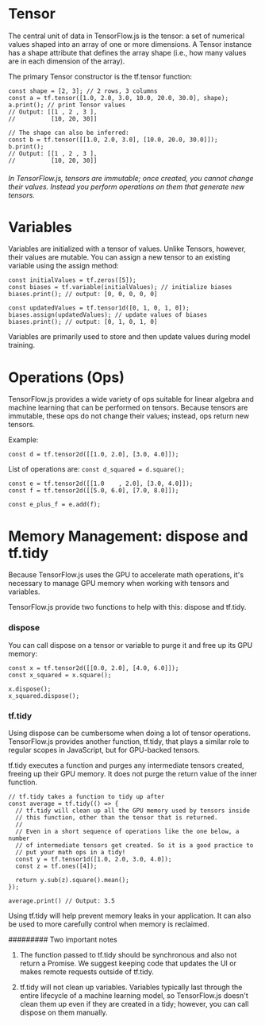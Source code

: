 # Tensor
The central unit of data in TensorFlow.js is the tensor: a set of numerical values shaped into an array of one or more dimensions. A Tensor instance has a shape attribute that defines the array shape (i.e., how many values are in each dimension of the array).

The primary Tensor constructor is the tf.tensor function:

~~~~// 2x3 Tensor
const shape = [2, 3]; // 2 rows, 3 columns
const a = tf.tensor([1.0, 2.0, 3.0, 10.0, 20.0, 30.0], shape);
a.print(); // print Tensor values
// Output: [[1 , 2 , 3 ],
//          [10, 20, 30]]

// The shape can also be inferred:
const b = tf.tensor([[1.0, 2.0, 3.0], [10.0, 20.0, 30.0]]);
b.print();
// Output: [[1 , 2 , 3 ],
//          [10, 20, 30]]
~~~~
###### In TensorFlow.js, tensors are immutable; once created, you cannot change their values. Instead you perform operations on them that generate new tensors.

# Variables
Variables are initialized with a tensor of values. Unlike Tensors, however, their values are mutable. You can assign a new tensor to an existing variable using the assign method:

~~~~
const initialValues = tf.zeros([5]);
const biases = tf.variable(initialValues); // initialize biases
biases.print(); // output: [0, 0, 0, 0, 0]

const updatedValues = tf.tensor1d([0, 1, 0, 1, 0]);
biases.assign(updatedValues); // update values of biases
biases.print(); // output: [0, 1, 0, 1, 0]
~~~~
Variables are primarily used to store and then update values during model training.

# Operations (Ops)
TensorFlow.js provides a wide variety of ops suitable for linear algebra and machine learning that can be performed on tensors. Because tensors are immutable, these ops do not change their values; instead, ops return new tensors.

Example:
~~~~
const d = tf.tensor2d([[1.0, 2.0], [3.0, 4.0]]);
~~~~
List of operations are:
`const d_squared = d.square();`

~~~~
const e = tf.tensor2d([[1.0    , 2.0], [3.0, 4.0]]);
const f = tf.tensor2d([[5.0, 6.0], [7.0, 8.0]]);

const e_plus_f = e.add(f);
~~~~

# Memory Management: dispose and tf.tidy
Because TensorFlow.js uses the GPU to accelerate math operations, it's necessary to manage GPU memory when working with tensors and variables.

TensorFlow.js provide two functions to help with this: dispose and tf.tidy.

### dispose
You can call dispose on a tensor or variable to purge it and free up its GPU memory:

~~~~
const x = tf.tensor2d([[0.0, 2.0], [4.0, 6.0]]);
const x_squared = x.square();

x.dispose();
x_squared.dispose();
~~~~
### tf.tidy
Using dispose can be cumbersome when doing a lot of tensor operations. TensorFlow.js provides another function, tf.tidy, that plays a similar role to regular scopes in JavaScript, but for GPU-backed tensors.

tf.tidy executes a function and purges any intermediate tensors created, freeing up their GPU memory. It does not purge the return value of the inner function.

~~~~
// tf.tidy takes a function to tidy up after
const average = tf.tidy(() => {
  // tf.tidy will clean up all the GPU memory used by tensors inside
  // this function, other than the tensor that is returned.
  //
  // Even in a short sequence of operations like the one below, a number
  // of intermediate tensors get created. So it is a good practice to
  // put your math ops in a tidy!
  const y = tf.tensor1d([1.0, 2.0, 3.0, 4.0]);
  const z = tf.ones([4]);

  return y.sub(z).square().mean();
});

average.print() // Output: 3.5

~~~~
Using tf.tidy will help prevent memory leaks in your application. It can also be used to more carefully control when memory is reclaimed.

 ######### Two important notes
1) The function passed to tf.tidy should be synchronous and also not return a Promise. We suggest keeping code that updates the UI or makes remote requests outside of tf.tidy.

2) tf.tidy will not clean up variables. Variables typically last through the entire lifecycle of a machine learning model, so TensorFlow.js doesn't clean them up even if they are created in a tidy; however, you can call dispose on them manually.
